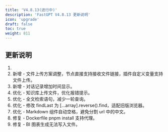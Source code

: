 ```yaml
---
title: 'V4.8.13(进行中)'
description: 'FastGPT V4.8.13 更新说明'
icon: 'upgrade'
draft: false
toc: true
weight: 811
---
```


## 更新说明

1. 
2. 新增 - 文件上传方案调整，节点直接支持接收文件链接，插件自定义变量支持文件上传。
3. 新增 - 对话记录增加时间显示。
4. 优化 - 知识库上传文件，优化报错提示。
5. 优化 - 全文检索语句，减少一轮查询。
6. 优化 - 修改 findLast 为 [...array].reverse().find，适配旧版浏览器。
7. 优化 - Markdown 组件自动空格，避免分割 url 中的中文。
8. 修复 - Dockerfile pnpm install 支持代理。
9. 修复 - BI 图表生成无法写入文件。

